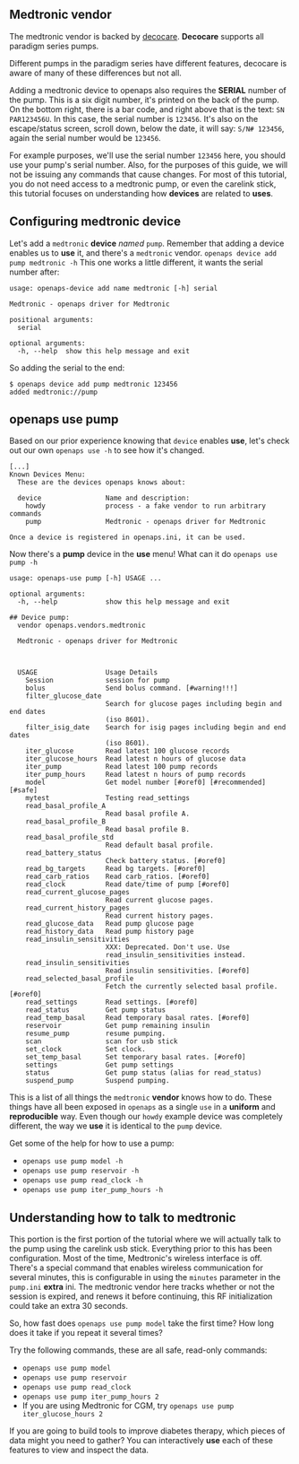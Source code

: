 
## Medtronic vendor

The medtronic vendor is backed by [decocare].  **Decocare** supports all
paradigm series pumps.

Different pumps in the paradigm series have different features, decocare is
aware of many of these differences but not all.

Adding a medtronic device to openaps also requires the **SERIAL** number of
the pump.  This is a six digit number, it's printed on the back of the pump.
On the bottom right, there is a bar code, and right above that is the text:
`SN PAR123456U`.  In this case, the serial number is `123456`.
It's also on the escape/status screen, scroll down, below the date, it will
say: `S/N# 123456`, again the serial number would be `123456`.

For example purposes, we'll use the serial number `123456` here, you should
use your pump's serial number.  Also, for the purposes of this guide, we will
not be issuing any commands that cause changes.  For most of this tutorial,
you do not need access to a medtronic pump, or even the carelink stick, this
tutorial focuses on understanding how **devices** are related to **uses**.

## Configuring medtronic device

Let's add a `medtronic` **device** *named* `pump`.
Remember that adding a device enables us to **use** it, and there's a
`medtronic` vendor.  `openaps device add pump medtronic -h`
This one works a little different, it wants the serial number after:

```
usage: openaps-device add name medtronic [-h] serial

Medtronic - openaps driver for Medtronic

positional arguments:
  serial

optional arguments:
  -h, --help  show this help message and exit
```

So adding the serial to the end:
```
$ openaps device add pump medtronic 123456
added medtronic://pump
```

## openaps use pump
Based on our prior experience knowing that `device` enables **use**, let's
check out our own `openaps use -h` to see how it's changed.
```
[...]
Known Devices Menu:
  These are the devices openaps knows about:

  device                Name and description:
    howdy               process - a fake vendor to run arbitrary commands
    pump                Medtronic - openaps driver for Medtronic

Once a device is registered in openaps.ini, it can be used.
```

Now there's a **pump** device in the **use** menu!  What can it do `openaps use pump -h`

```
usage: openaps-use pump [-h] USAGE ...

optional arguments:
  -h, --help            show this help message and exit

## Device pump:
  vendor openaps.vendors.medtronic

  Medtronic - openaps driver for Medtronic



  USAGE                 Usage Details
    Session             session for pump
    bolus               Send bolus command. [#warning!!!]
    filter_glucose_date
                        Search for glucose pages including begin and end dates
                        (iso 8601).
    filter_isig_date    Search for isig pages including begin and end dates
                        (iso 8601).
    iter_glucose        Read latest 100 glucose records
    iter_glucose_hours  Read latest n hours of glucose data
    iter_pump           Read latest 100 pump records
    iter_pump_hours     Read latest n hours of pump records
    model               Get model number [#oref0] [#recommended] [#safe]
    mytest              Testing read_settings
    read_basal_profile_A
                        Read basal profile A.
    read_basal_profile_B
                        Read basal profile B.
    read_basal_profile_std
                        Read default basal profile.
    read_battery_status
                        Check battery status. [#oref0]
    read_bg_targets     Read bg targets. [#oref0]
    read_carb_ratios    Read carb_ratios. [#oref0]
    read_clock          Read date/time of pump [#oref0]
    read_current_glucose_pages
                        Read current glucose pages.
    read_current_history_pages
                        Read current history pages.
    read_glucose_data   Read pump glucose page
    read_history_data   Read pump history page
    read_insulin_sensitivities
                        XXX: Deprecated. Don't use. Use
                        read_insulin_sensitivities instead.
    read_insulin_sensitivities
                        Read insulin sensitivities. [#oref0]
    read_selected_basal_profile
                        Fetch the currently selected basal profile. [#oref0]
    read_settings       Read settings. [#oref0]
    read_status         Get pump status
    read_temp_basal     Read temporary basal rates. [#oref0]
    reservoir           Get pump remaining insulin
    resume_pump         resume pumping.
    scan                scan for usb stick
    set_clock           Set clock.
    set_temp_basal      Set temporary basal rates. [#oref0]
    settings            Get pump settings
    status              Get pump status (alias for read_status)
    suspend_pump        Suspend pumping.
```

This is a list of all things the `medtronic` **vendor** knows how to do.
These things have all been exposed in `openaps` as a single `use` in a
**uniform** and **reproducible** way.  Even though our `howdy` example device
was completely different, the way we **use** it is identical to the `pump`
device.

Get some of the help for how to use a pump:
* `openaps use pump model -h`
* `openaps use pump reservoir -h`
* `openaps use pump read_clock -h`
* `openaps use pump iter_pump_hours -h`


## Understanding how to talk to medtronic


This portion is the first portion of the tutorial where we will actually talk
to the pump using the carelink usb stick.
Everything prior to this has been configuration.
Most of the time, Medtronic's wireless interface is off.
There's a special command that enables wireless communication for several
minutes, this is configurable in using the `minutes` parameter in the
`pump.ini` **extra** ini.
The medtronic vendor here tracks whether or not the session is expired, and
renews it before continuing, this RF initialization could take an extra 30
seconds.

So, how fast does `openaps use pump model` take the first time?  How long does
it take if you repeat it several times?

Try the following commands, these are all safe, read-only commands:
* `openaps use pump model`
* `openaps use pump reservoir`
* `openaps use pump read_clock`
* `openaps use pump iter_pump_hours 2`
* If you are using Medtronic for CGM, try `openaps use pump iter_glucose_hours 2`

If you are going to build tools to improve diabetes therapy, which pieces of data might
you need to gather?  You can interactively **use** each of these features to
view and inspect the data.

[decocare]: https://github.com/bewest/decoding-carelink
